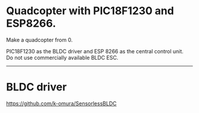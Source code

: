 # Quadcopter with PIC18F1230 and ESP8266.
Make a quadcopter from 0.  

PIC18F1230 as the BLDC driver and ESP 8266 as the central control unit.  
Do not use commercially available BLDC ESC.  

----------------------------

# BLDC driver
https://github.com/k-omura/SensorlessBLDC
